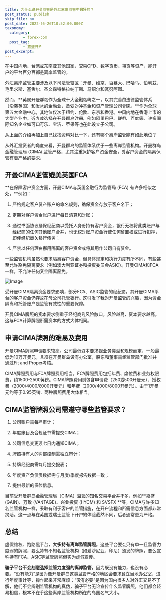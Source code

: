 ```yaml
---
title: 为什么说开曼监管是外汇离岸监管中最好的？
post_status: publish
skip_file: no
post_date: 2022-05-26T10:52:00.000Z
taxonomy:
  category:
        - forex-com
  post_tag:
        - 嘉盛开户
post_excerpt: 
---
```

在中国内地、台湾或东南亚其他国家，交易CFD、数字货币、期货等资产，能开户的平台百分百都是离岸监管的。

外汇离岸监管主要涉及以下司法管辖区：开曼、维京、百慕大、巴哈马、伯利兹、毛里求斯、塞舌尔、圣文森特格拉纳丁斯、马绍尔和瓦努阿图。

然而，**英属开曼群岛作为全球十大金融岛屿之一，以其完善的法律监管体系（沿袭英国）和发达的金融业，备受对冲基金和资产管理公司青睐。**作为全球第五大金融中心，其地位仅次于纽约、伦敦、东京和香港。中国内地在香港上市的大型企业中，近九成选择在开曼群岛注册，例如阿里巴巴、联想、百度等。许多国际知名企业如可口可乐、宝洁、苹果等也在此设立子公司。

从上面的介绍再加上自己找找资料对比一下，还有哪个离岸监管能有如此地位？

从外汇投资者的角度来看，开曼群岛的监管体系优于一些离岸监管机构。开曼群岛金融管理局 (CIMA) 监管严格，尤其注重保护客户资金安全，对客户资金的隔离保管有着严格的要求。

## 开曼CIMA监管媲美英国FCA

**在保障客户资金方面，开曼CIMA与英国金融行为监管局 (FCA) 有许多相似之处，**例如：

1. 严格规定客户资产账户的命名规则，确保资金存放于客户名下；

1. 定期对客户资金账户进行每日清算和对账；

1. 通过书面协议确保经纪商以受托人身份持有客户资金，银行无权将此类账户与经纪商的任何其他账户合并，也无权对账户资金行使任何留置权或进行扣押，即使经纪商欠银行债务；

1. 严禁以任何理由挪用隔离的客户资金或将其用作公司自有资金。

一些监管机构虽然也要求隔离客户资金，但具体规定和执行力度有所不同，有些甚至允许豁免隔离要求（例如澳大利亚证券和投资委员会ASIC）。开曼CIMA和FCA一样，不允许任何资金隔离豁免。

![Image](https://prod-files-secure.s3.us-west-2.amazonaws.com/39ed1227-6d7d-4570-be36-9ccd4a2c4241/bd849744-3fcb-4a37-8312-357962c8f065/image.png?X-Amz-Algorithm=AWS4-HMAC-SHA256&X-Amz-Content-Sha256=UNSIGNED-PAYLOAD&X-Amz-Credential=ASIAZI2LB466YKWCOWK3%2F20250811%2Fus-west-2%2Fs3%2Faws4_request&X-Amz-Date=20250811T221354Z&X-Amz-Expires=3600&X-Amz-Security-Token=IQoJb3JpZ2luX2VjEL7%2F%2F%2F%2F%2F%2F%2F%2F%2F%2FwEaCXVzLXdlc3QtMiJHMEUCIQD5JwqU9PjDtTXR6aZW8KbErkgGKN6ePkmareIPSSxg2wIgBDnYjJ%2BFrx5bV9vW5tNvZsTRPMsmPNN1C51EcVkwOL4qiAQI9%2F%2F%2F%2F%2F%2F%2F%2F%2F%2F%2FARAAGgw2Mzc0MjMxODM4MDUiDHUoAzr5AGgJxVnnRSrcA2JJMS199K7AePMkycoiFV21l18IY2dV%2B7R0p%2BVP8dq6Oac4mwcrU4FjrBFml8gQ374CuRZ1Zp7TtLIb5oNyWFrXnYKW%2BGPZU84m6kUdJEJi4UJaDoIcwrcj%2FGq3jFgmCePx%2BXf7vBd8OkUe4dstFEO64rI70MQsGe4UZrtHTHd3gA681vQmvsFj6d6ZU5uATgNA0A0n57aSEMgeGjx49YYPNTYFu3NmFNAvL%2FkrKcrtftre9yI4ClAshmOORjF%2BVvEuv5yehuwgmoOEqroT8u%2FShcvcLBMv4heSTb%2B1X0TtlgKDU1Ptqo3tEy3vJAGkb3T%2BfWVQL4lFdqCo42AmzZSI16Ph1EgRlJ9qgrbOFtbIaFAit2lHeTicY506fxLtqjvwe0fRP1amnB9iDBS1zWXFt0Jkme0mwE1InX68Ifpm04ex76W0%2BLpltkI0jucHKArUFFfSxzQ%2BIQKspXajpJQgbtWmeh3njpyKlxlmwxdFm1e5OzHpyO4fevgfio1d7Uq26Qiz8aqpCwPjRq52R26rMQ0VyLvIIrUskNABGZbvu8PpgWi8oXT%2BT81m2zmV6flK661znFpHBD9lSjcKKdfobPi7H2PNVqNjtCq0MiToeQO8njv45B7RE1L9MObE6cQGOqUBRbBDHKTGmqpls7iF%2FUMg%2FVQDoHBavX%2FIPp3UOyVD3niypy%2FWu6IwYp%2BTjGIGTITnvzDS3wSCO1oWDO6lixEduVuqMPPLQkZTr0ItZWnxGJV43E1xgmtqagOGBK2ZcLY7WHlPVB4VVYxuwtnw9Pec3Ofi8LhOw2Y1dLLoPTFmCj5CvTit6zQUwzYY4J%2Fy4%2FPTeM%2Bwk10mmWC22NsXwXWZ%2Bb5Vhd6Q&X-Amz-Signature=d112c215f71709b394ba0e720f53f1869a3f6b32505889a28c458caa3ff4c86b&X-Amz-SignedHeaders=host&x-amz-checksum-mode=ENABLED&x-id=GetObject)

受开曼CIMA隔离资金要求影响，部分FCA、ASIC监管的经纪商，其开曼CIMA平台的客户资金仍存放在母公司托管银行。这引发了我对开曼监管的兴趣，因为资金隔离和托管账户是监管有效性的重要保障。

开曼CIMA牌照的资本要求侧重于经纪商的风险敞口，风险越高，资本要求越高。这与FCA计算牌照所需资本的方式大体相同。

## **申请CIMA牌照的难易及费用**

开曼CIMA牌照申请要求较高。公司最低资本要求视业务类型和规模而定，一般最低为10万开曼元，且须在开曼群岛设有办公室，股东和董事需经监管部门批准并通过Fit and Proper考核。

CIMA牌照费用与FCA牌照费用相当。FCA牌照费用包括年费、席位费和业务权限费，约1500-2500英镑。CIMA牌照费用则包含申请费（250或500开曼元）、授权费（2000/4000/8000开曼元）和年费（2000/4000/8000开曼元）。由于1开曼元约等于0.95英镑，两种牌照费用大体相当。

## CIMA监管牌照公司需遵守哪些监管要求？

1. 公司账户需每年审计；

1. 年度账目及合规证书需提交CIMA；

1. 公司信息变更须七日内通知CIMA；

1. 牌照持有人的内部控制需独立审计；

1. 持牌经纪商需每月提交报表；

1. 年度资产负债表数据需与月度/季度报告数据一致；

1. 提供最新的保险信息。

目前受开曼群岛金融管理局（CIMA）监管的知名交易平台并不多，例如**嘉盛 (GAIN)、万致 (VANTAGE)、兴业投资 (HYCM) 和 SVSFX **等。CIMA与许多知名监管机构一样，采取有利于客户的监管措施，在开户流程和所需信息方面都非常灵活。这一点与在英国或瑞士监管下开户的体验截然不同，后者通常更为严格。

## 总结

虚假维权、跑路黑平台，**大多持有离岸监管牌照**。这些平台要么只有单一且监管力度弱的牌照，要么持有不知名监管机构（如爱沙尼亚、印尼）颁发的牌照，要么宣称持有FCA、ASIC等监管牌照但实为虚假宣传。

**骗子平台不会刻意选择监管力度强的离岸监管**，因为既没有能力，也没有必要。“没有能力”是因为像开曼群岛这类监管严格的地区会要求设立当地办公室、进行年度审计等，操作起来非常麻烦；“没有必要”是因为国内很多人对外汇交易不了解，他们不会辨别监管机构的真伪，骗子平台无论宣传什么监管牌照，他们都会轻易相信，根本不在乎这些离岸监管机构所在的岛国名气大小。